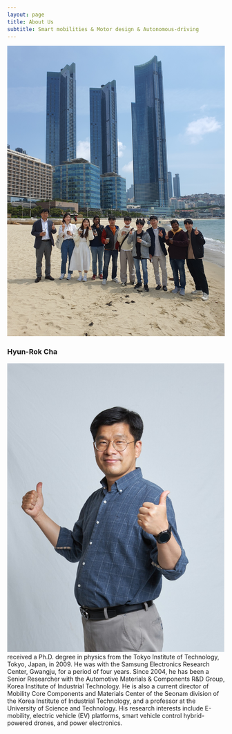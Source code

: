 ```yaml
---
layout: page
title: About Us
subtitle: Smart mobilities & Motor design & Autonomous-driving
---
```


![labpic](https://github.com/hrchalab/hrchalab.github.io/blob/master/assets/img/Aboutus.jpg?raw=true)

### Hyun-Rok Cha
![hrcha](https://github.com/hrchalab/hrchalab.github.io/blob/master/assets/img/hrcha.png?raw=true)
received a Ph.D. degree in physics from the Tokyo Institute of Technology, Tokyo, Japan, in 2009.
He was with the Samsung Electronics Research Center, Gwangju, for a period of four years.
Since 2004, he has been a Senior Researcher with the Automotive Materials \& Components R\&D Group, Korea Institute of Industrial Technology. 
He is also a current director of Mobility Core Components and Materials Center of the Seonam division of the Korea Institute of Industrial Technology, and a professor at the University of Science and Technology.
His research interests include E-mobility, electric vehicle (EV) platforms, smart vehicle control hybrid-powered drones, and power electronics.
